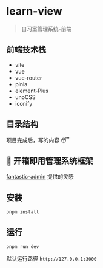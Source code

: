 # learn-view
> 自习室管理系统-前端

## 前端技术栈
+ vite
+ vue
+ vue-router
+ pinia
+ element-Plus
+ unoCSS
+ iconify
## 目录结构

项目完成后，写的内容 :sleeping:


## :thinking: 开箱即用管理系统框架

[fantastic-admin](https://github.com/hooray/fantastic-admin) 提供的灵感

## 安装
```shell
pnpm install
```
## 运行
```shell
pnpm run dev
```
默认运行路径 `http://127.0.0.1:3000`
